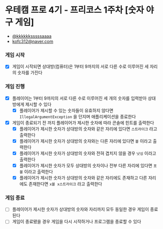 # 우테캠 프로 4기 - 프리코스 1주차 [숫자 야구 게임]

- [@kkkkkksssssaaaa](https://github.com/kkkkkksssssaaaa)
- kofc312@naver.com

### 게임 시작
- [x] 게임이 시작되면 상대방(컴퓨터)은 1부터 9까지의 서로 다른 수로 이루어진 세 자리의 숫자를 가진다

### 게임 진행
- [x] 플레이어는 1부터 9까지의 서로 다른 수로 이루어진 세 개의 숫자를 입력받아 상대방에게 제시할 수 있다
  - [x] 플레이어가 제시할 수 있는 숫자들이 유효하지 않다면 `IllegalArgumentException` 을 던지며 애플리케이션을 종료한다
- [x] 게임이 종료되기 전 까지 플레이어가 제시한 숫자에 따라 콘솔에 힌트를 출력한다
  - [x] 플레이어가 제시한 숫자가 상대방의 숫자와 같은 자리에 있다면 `스트라이크` 라고 출력한다
  - [x] 플레이어가 제시한 숫자가 상대방의 숫자와는 다른 자리에 있다면 `볼` 이라고 출력한다
  - [x] 플레이어가 제시한 숫자가 상대방의 숫자와 전혀 겹치지 않을 경우 `낫싱` 이라고 출력한다
  - [x] 플레이어가 제시한 숫자가 모두 상대방의 숫자이나 전부 다른 자리에 있다면 `포볼` 이라고 출력한다
  - [x] 플레이어가 제시한 숫자가 상대방의 숫자와 같은 자리에도 존재하고 다른 자리에도 존재한다면 `x볼 x스트라이크` 라고 출력한다

### 게임 종료
- [ ] 플레이어가 제시한 숫자가 상대방의 숫자와 자리까지 모두 동일한 경우 게임이 종료된다
- [ ] 게임이 종료됐을 경우 게임을 다시 시작하거나 프로그램을 종료할 수 있다